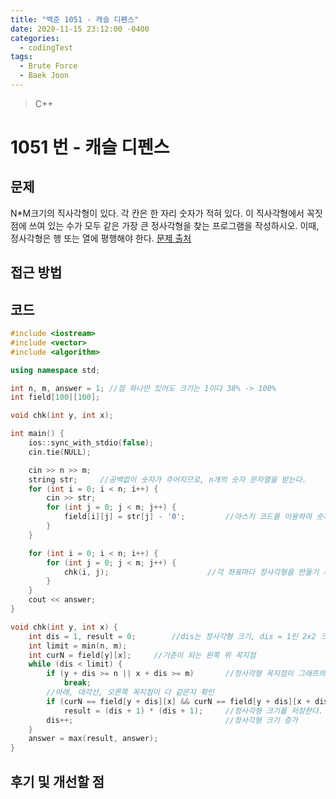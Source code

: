 ```yaml
---
title: "백준 1051 - 캐슬 디펜스"
date: 2020-11-15 23:12:00 -0400
categories: 
  - codingTest
tags:
  - Brute Force
  - Baek Joon
---
```


> C++ 

1051 번 - 캐슬 디펜스
=============
 
## 문제
N*M크기의 직사각형이 있다. 각 칸은 한 자리 숫자가 적혀 있다. 이 직사각형에서 꼭짓점에 쓰여 있는 수가 모두 같은 가장 큰 정사각형을 찾는 프로그램을 작성하시오. 이때, 정사각형은 행 또는 열에 평행해야 한다.
[문제 출처](https://www.acmicpc.net/problem/1051)

## 접근 방법 



## 코드
```c++
#include <iostream>
#include <vector>
#include <algorithm>

using namespace std;

int n, m, answer = 1; //점 하나만 있어도 크기는 1이다 38% -> 100%
int field[100][100];

void chk(int y, int x);

int main() {
    ios::sync_with_stdio(false);
    cin.tie(NULL);

    cin >> n >> m;
    string str;     //공백없이 숫자가 주어지므로, n개의 숫자 문자열을 받는다.
    for (int i = 0; i < n; i++) {
        cin >> str;
        for (int j = 0; j < m; j++) {
            field[i][j] = str[j] - '0';         //아스키 코드를 이용하여 숫자 문자를 int로 변환
        }
    }

    for (int i = 0; i < n; i++) {
        for (int j = 0; j < m; j++) {
            chk(i, j);                      //각 좌표마다 정사각형을 만들기 시작
        }
    }
    cout << answer;
}

void chk(int y, int x) {
    int dis = 1, result = 0;        //dis는 정사각형 크기, dis = 1인 2x2 크기의 정사각형 부터 시작한다. result = 0으로 설정 25% -> 38%
    int limit = min(n, m);
    int curN = field[y][x];     //기준이 되는 왼쪽 위 꼭지점
    while (dis < limit) {
        if (y + dis >= n || x + dis >= m)       //정사각형 꼭지점이 그래프의 크기를 넘을 경우를 대비 / 채점 5%->25%
            break;
        //아래, 대각선, 오른쪽 꼭지점이 다 같은지 확인
        if (curN == field[y + dis][x] && curN == field[y + dis][x + dis] && curN == field[y][x + dis])
            result = (dis + 1) * (dis + 1);     //정사각형 크기를 저장한다.
        dis++;                                  //정사각형 크기 증가
    }
    answer = max(result, answer);
}
```

## 후기 및 개선할 점
